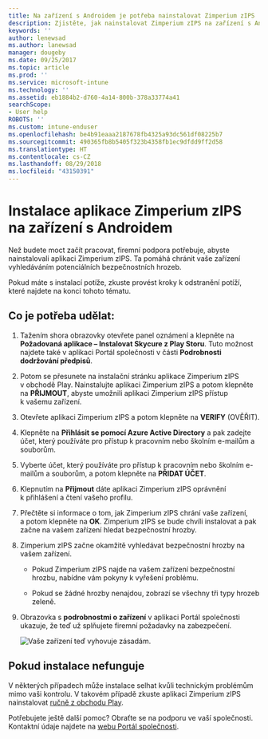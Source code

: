 ```yaml
---
title: Na zařízení s Androidem je potřeba nainstalovat Zimperium zIPS | Dokumentace Microsoftu
description: Zjistěte, jak nainstalovat Zimperium zIPS na zařízení s Androidem.
keywords: ''
author: lenewsad
ms.author: lanewsad
manager: dougeby
ms.date: 09/25/2017
ms.topic: article
ms.prod: ''
ms.service: microsoft-intune
ms.technology: ''
ms.assetid: eb1884b2-d760-4a14-800b-378a33774a41
searchScope:
- User help
ROBOTS: ''
ms.custom: intune-enduser
ms.openlocfilehash: be4b91eaaa2187678fb4325a93dc561df08225b7
ms.sourcegitcommit: 490365fb8b5405f323b4358fb1ec9dfdd9ff2d58
ms.translationtype: HT
ms.contentlocale: cs-CZ
ms.lasthandoff: 08/29/2018
ms.locfileid: "43150391"
---
```

# <a name="install-zimperium-zips-on-your-android-device"></a>Instalace aplikace Zimperium zIPS na zařízení s Androidem

Než budete moct začít pracovat, firemní podpora potřebuje, abyste nainstalovali aplikaci Zimperium zIPS. Ta pomáhá chránit vaše zařízení vyhledáváním potenciálních bezpečnostních hrozeb.

Pokud máte s instalací potíže, zkuste provést kroky k odstranění potíží, které najdete na konci tohoto tématu.

## <a name="what-you-need-to-do"></a>Co je potřeba udělat:

1. Tažením shora obrazovky otevřete panel oznámení a klepněte na **Požadovaná aplikace – Instalovat Skycure z Play Storu**. Tuto možnost najdete také v aplikaci Portál společnosti v části __Podrobnosti dodržování předpisů__.

2. Potom se přesunete na instalační stránku aplikace Zimperium zIPS v obchodě Play. Nainstalujte aplikaci Zimperium zIPS a potom klepněte na **PŘIJMOUT**, abyste umožnili aplikaci Zimperium zIPS přístup k vašemu zařízení.

3. Otevřete aplikaci Zimperium zIPS a potom klepněte na **VERIFY** (OVĚŘIT).

4. Klepněte na **Přihlásit se pomocí Azure Active Directory** a pak zadejte účet, který používáte pro přístup k pracovním nebo školním e-mailům a souborům.

5. Vyberte účet, který používáte pro přístup k pracovním nebo školním e-mailům a souborům, a potom klepněte na **PŘIDAT ÚČET**.

6. Klepnutím na **Přijmout** dáte aplikaci Zimperium zIPS oprávnění k přihlášení a čtení vašeho profilu.

7. Přečtěte si informace o tom, jak Zimperium zIPS chrání vaše zařízení, a potom klepněte na **OK**. Zimperium zIPS se bude chvíli instalovat a pak začne na vašem zařízení hledat bezpečnostní hrozby.

8. Zimperium zIPS začne okamžitě vyhledávat bezpečnostní hrozby na vašem zařízení.

   * Pokud Zimperium zIPS najde na vašem zařízení bezpečnostní hrozbu, nabídne vám pokyny k vyřešení problému.

   * Pokud se žádné hrozby nenajdou, zobrazí se všechny tři typy hrozeb zeleně.

11. Obrazovka s **podrobnostmi o zařízení** v aplikaci Portál společnosti ukazuje, že teď už splňujete firemní požadavky na zabezpečení.

    ![Vaše zařízení teď vyhovuje zásadám.](./media/mtd-device-now-compliant-android.png)

## <a name="if-the-installation-doesnt-work"></a>Pokud instalace nefunguje

V některých případech může instalace selhat kvůli technickým problémům mimo vaši kontrolu. V takovém případě zkuste aplikaci Zimperium zIPS nainstalovat [ručně z obchodu Play](https://play.google.com/store/apps/details?id=com.zimperium.zips).

Potřebujete ještě další pomoc? Obraťte se na podporu ve vaší společnosti. Kontaktní údaje najdete na [webu Portál společnosti](https://go.microsoft.com/fwlink/?linkid=2010980).
